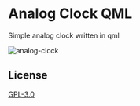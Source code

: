 # Analog Clock QML
Simple analog clock written in qml

![analog-clock](https://i.imgur.com/N1JDE4D.png)

License
-------

[GPL-3.0](https://github.com/rafzby/analog-clock/blob/master/LICENSE)


